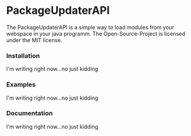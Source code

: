 # PackageUpdaterAPI
 
The PackageUpdaterAPI is a simple way to load modules from your webspace in your java programm. The Open-Source-Project is licensed under the MIT license.

### Installation
I'm writing right now...no just kidding
### Examples
I'm writing right now...no just kidding
### Documentation
I'm writing right now...no just kidding
